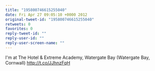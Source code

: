 ```yaml
---
title: "195800746615255040"
date: Fri Apr 27 09:05:10 +0000 2012
original-tweet-id: "195800746615255040"
retweets: 0
favorites: 0
reply-tweet-id: ""
reply-user-id: ""
reply-user-screen-name: ""
---
```

I'm at The Hotel &amp; Extreme Academy, Watergate Bay (Watergate Bay, Cornwall) http://t.co/JJhnzFqH
